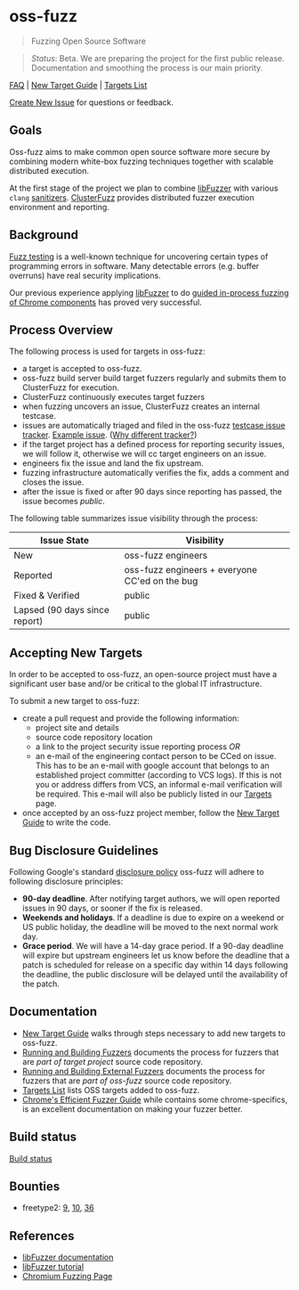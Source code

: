 # oss-fuzz 

> Fuzzing Open Source Software

> *Status*: Beta. We are preparing the project for the first public release. Documentation and smoothing the process is our main priority.

[FAQ](docs/faq.md)
| [New Target Guide](targets/README.md) 
| [Targets List](targets/README.md)


[Create New Issue](https://github.com/google/oss-fuzz/issues/new) for questions or feedback.

## Goals

Oss-fuzz aims to make common open source software more secure by
combining modern white-box fuzzing techniques together with scalable
distributed execution.

At the first stage of the project we plan to combine
[libFuzzer](http://llvm.org/docs/LibFuzzer.html) with various `clang`
[sanitizers](https://github.com/google/sanitizers).
[ClusterFuzz](https://blog.chromium.org/2012/04/fuzzing-for-security.html)
provides distributed fuzzer execution environment and reporting.

## Background

[Fuzz testing](https://en.wikipedia.org/wiki/Fuzz_testing) is a well-known
technique for uncovering certain types of programming errors in software.
Many detectable errors (e.g. buffer overruns) have real security
implications.

Our previous experience applying [libFuzzer](http://llvm.org/docs/LibFuzzer.html)
to do [guided in-process fuzzing of Chrome components](https://security.googleblog.com/2016/08/guided-in-process-fuzzing-of-chrome.html)
has proved very successful.


## Process Overview

The following process is used for targets in oss-fuzz:

- a target is accepted to oss-fuzz.
- oss-fuzz build server build target fuzzers  regularly and submits them to
  ClusterFuzz for execution.
- ClusterFuzz continuously executes target fuzzers
- when fuzzing uncovers an issue, ClusterFuzz creates an internal testcase.
- issues are automatically triaged and filed in the oss-fuzz [testcase issue
  tracker](https://bugs.chromium.org/p/oss-fuzz/issues/list). 
  [Example issue](https://bugs.chromium.org/p/oss-fuzz/issues/detail?id=9).
  ([Why different tracker?](docs/faq.md#why-do-you-use-a-different-issue-tracker-for-reportig-bugs-in-fuzz-targets))
- if the target project has a defined process for reporting security issues,
  we will follow it, otherwise we will cc target engineers on an issue.
- engineers fix the issue and land the fix upstream.
- fuzzing infrastructure automatically verifies the fix, adds a comment and
  closes the issue.
- after the issue is fixed or after 90 days since reporting has passed, the issue
  becomes *public*.

The following table summarizes issue visibility through the process:

| Issue State    | Visibility |
|----------|------------|
| New      | oss-fuzz engineers |
| Reported | oss-fuzz engineers + everyone CC'ed on the bug |
| Fixed & Verified | public |
| Lapsed (90 days since report) | public |

## Accepting New Targets

In order to be accepted to oss-fuzz, an open-source project must 
have a significant user base and/or be critical to the global IT infrastructure.

To submit a new target to oss-fuzz:
- create a pull request and provide the following information:
  * project site and details
  * source code repository location
  * a link to the project security issue reporting process *OR*
  * an e-mail of the engineering contact person to be CCed on issue. This
    has to be an e-mail with google account that belongs to an 
    established project committer (according to VCS logs).
    If this is not you or address differs from VCS, an informal e-mail verification will be required.
    This e-mail will also be publicly listed in our [Targets](targets/README.md)
    page.
- once accepted by an oss-fuzz project member, follow the [New Target Guide](docs/new_target.md)
  to write the code.


## Bug Disclosure Guidelines

Following Google's standard [disclosure policy](https://googleprojectzero.blogspot.com/2015/02/feedback-and-data-driven-updates-to.html)
oss-fuzz will adhere to following disclosure principles:
  - **90-day deadline**. After notifying target authors, we will open reported
    issues in 90 days, or sooner if the fix is released.
  - **Weekends and holidays**. If a deadline is due to expire on a weekend or
    US public holiday, the deadline will be moved to the next normal work day.
  - **Grace period**. We will have a 14-day grace period. If a 90-day deadline
    will expire but upstream engineers let us know before the deadline that a
    patch is scheduled for release on a specific day within 14 days following
    the deadline, the public disclosure will be delayed until the availability
    of the patch.

## Documentation

* [New Target Guide](docs/new_target.md) walks through steps necessary to add new targets to oss-fuzz.
* [Running and Building Fuzzers](docs/building_running_fuzzers.md) documents the process for fuzzers that are
  *part of target project* source code repository.
* [Running and Building External Fuzzers](docs/building_running_fuzzers_external.md) documents the process for fuzzers that are
  *part of oss-fuzz* source code repository.
* [Targets List](targets/README.md) lists OSS targets added to oss-fuzz.
* [Chrome's Efficient Fuzzer Guide](https://chromium.googlesource.com/chromium/src/testing/libfuzzer/+/HEAD/efficient_fuzzer.md) 
  while contains some chrome-specifics, is an excellent documentation on making your fuzzer better.

## Build status
[Build status](https://oss-fuzz-build-logs.storage.googleapis.com/status.html)

## Bounties

* freetype2: 
[9](https://bugs.chromium.org/p/oss-fuzz/issues/detail?id=9&can=1&q=&colspec=ID%20Type%20Component%20Status%20Priority%20Milestone%20Owner%20Summary), 
[10](https://bugs.chromium.org/p/oss-fuzz/issues/detail?id=10&can=1&q=&colspec=ID%20Type%20Component%20Status%20Priority%20Milestone%20Owner%20Summary),
[36](https://bugs.chromium.org/p/oss-fuzz/issues/detail?id=36&can=1&q=&colspec=ID%20Type%20Component%20Status%20Priority%20Milestone%20Owner%20Summary)


## References
* [libFuzzer documentation](http://libfuzzer.info)
* [libFuzzer tutorial](http://tutorial.libfuzzer.info)
* [Chromium Fuzzing Page](https://chromium.googlesource.com/chromium/src/testing/libfuzzer/)


